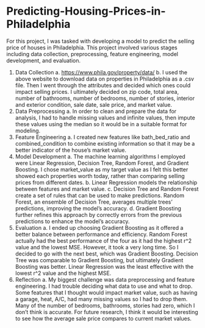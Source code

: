 # Predicting-Housing-Prices-in-Philadelphia
For this project, I was tasked with developing a model to predict the selling price of houses in Philadelphia. This project involved various stages including data collection, preprocessing, feature engineering, model development, and evaluation.
1.	Data Collection
a.	https://www.phila.gov/property/data/
b.	I used the above website to download data on properties in Philadelphia as a .csv file. Then I went through the attributes and decided which ones could impact selling prices. I ultimately decided on zip code, total area, number of bathrooms, number of bedrooms, number of stories, interior and exterior condition, sale date, sale price, and market value. 
2.	Data Preprocessing
a.	In order to clean and prepare the data for analysis, I had to handle missing values and infinite values, then impute these values using the median so it would be in a suitable format for modeling. 
3.	Feature Engineering
a.	I created new features like bath_bed_ratio and combined_condition to combine existing information so that it may be a better indicator of the house’s market value. 
4.	Model Development
a.	The machine learning algorithms I employed were Linear Regression, Decision Tree, Random Forest, and Gradient Boosting. I chose market_value as my target value as I felt this better showed each properties worth today, rather than comparing selling prices from different dates.
b.	Linear Regression models the relationship between features and market value.
c.	Decision Tree and Random Forest create a set of rules that can be used to make predictions. Random Forest, an ensemble of Decision Tree, averages multiple trees’ predictions, improving the model’s accuracy.
d.	Gradient Boosting further refines this approach by correctly errors from the previous predictions to enhance the model’s accuracy.
5.	Evaluation
a.	I ended up choosing Gradient Boosting as it offered a better balance between performance and efficiency. Random Forest actually had the best performance of the four as it had the highest r^2 value and the lowest MSE. However, it took a very long time. So I decided to go with the next best, which was Gradient Boosting. Decision Tree was comparable to Gradient Boosting, but ultimately Gradient Boosting was better. Linear Regression was the least effective with the lowest r^2 value and the highest MSE.
6.	Reflection
a.	My biggest challenge was data preprocessing and feature engineering. I had trouble deciding what data to use and what to drop. Some features that I thought would impact market value, such as having a garage, heat, A/C, had many missing values so I had to drop them. Many of the number of bedrooms, bathrooms, stories had zero, which I don’t think is accurate. For future research, I think it would be interesting to see how the average sale price compares to current market values.

